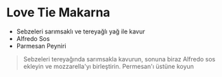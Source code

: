 # Love Tie Makarna
- Sebzeleri sarımsaklı ve tereyağlı yağ ile kavur
- Alfredo Sos
- Parmesan Peyniri

>Sebzeleri tereyağında sarımsakla kavurun, sonuna biraz Alfredo sos ekleyin ve mozzarella'yı birleştirin.
Permesan'ı üstüne koyun
